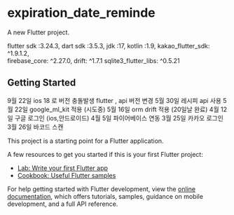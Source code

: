 # expiration_date_reminde

A new Flutter project.

flutter sdk :3.24.3,
dart sdk    :3.5.3,
        jdk :17,
     kotlin :1.9,
kakao_flutter_sdk: ^1.9.1.2,         
firebase_core: ^2.27.0,
drift: ^1.7.1
sqlite3_flutter_libs: ^0.5.21



## Getting Started
9월 22일 ios 18 로 버전 충돌발생 flutter , api 버전 변경 
5월 30일 레시피 api 사용
5월 22일 google_ml_kit 적용 (시도중)
5월 16일 orm drift 적용 (20일날 완료)
4월 12일 구글 로그인 (ios,안드로이드)
4월 5일 파이어베이스 연동
3월 25일 카카오 로그인
3월 26일 바코드 스캔 





This project is a starting point for a Flutter application.

A few resources to get you started if this is your first Flutter project:

- [Lab: Write your first Flutter app](https://docs.flutter.dev/get-started/codelab)
- [Cookbook: Useful Flutter samples](https://docs.flutter.dev/cookbook)

For help getting started with Flutter development, view the
[online documentation](https://docs.flutter.dev/), which offers tutorials,
samples, guidance on mobile development, and a full API reference.
